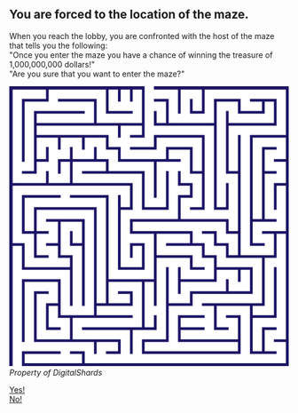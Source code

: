 ## You are forced to the location of the maze.
When you reach the lobby, you are confronted with the host of the maze that tells you the following:   
"Once you enter the maze you have a chance of winning the treasure of 1,000,000,000 dollars!"   
"Are you sure that you want to enter the maze?"

![Maze](../images/maze.png)  
_Property of DigitalShards_
   
[Yes!](enter-maze.md)   
[No!](enter-maze-no.md)